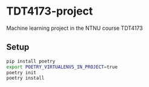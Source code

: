 # TDT4173-project
Machine learning project in the NTNU course TDT4173

## Setup

<!-- run the following commends: pip install poetry, export POETRY_VIRTUALENVS_IN_PROJECT=true, poetry init, poetry install -->

```bash
pip install poetry
export POETRY_VIRTUALENVS_IN_PROJECT=true
poetry init
poetry install
```